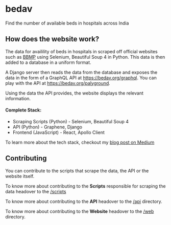 # bedav
Find the number of available beds in hospitals across India

## How does the website work?

The data for availility of beds in hospitals in scraped off official websites such as [BBMP](https://apps.bbmpgov.in/covidbedstatus/) using Selenium, Beautiful Soup 4 in Python.
This data is then added to a database in a uniform format.

A Django server then reads the data from the database and exposes the data in the form of a GraphQL API at https://bedav.org/graphql. You can play with the API at https://bedav.org/palyground.

Using the data the API provides, the website displays the relevant information.

#### Complete Stack:
- Scraping Scripts (Python) - Selenium, Beautiful Soup 4
- API (Python) - Graphene, Django
- Frontend (JavaScript) - React, Apollo Client

To learn more about the tech stack, checkout my [blog post on Medium](https://medium.com/@shreyas.sreenivas/building-bedav-org-83ce6a61fab6)

## Contributing

You can contribute to the scripts that scrape the data, the API or the website itself.

To know more about contributing to the **Scripts** responsible for scraping the data headover to the [/scripts](/scripts)

To know more about contributing to the **API** headover to the [/api](/api) directory.

To know more about contributing to the **Website** headover to the [/web](/web) directory.
